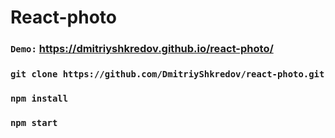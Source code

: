 # React-photo

### `Demo:` https://dmitriyshkredov.github.io/react-photo/

### `git clone https://github.com/DmitriyShkredov/react-photo.git`

### `npm install`

### `npm start`

